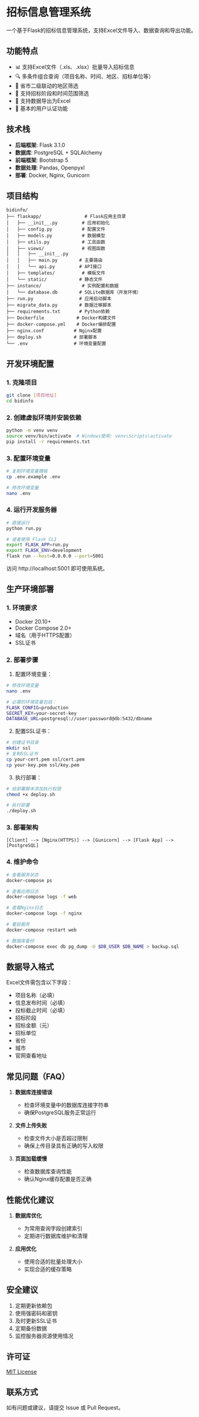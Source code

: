 # 招标信息管理系统

一个基于Flask的招标信息管理系统，支持Excel文件导入、数据查询和导出功能。

## 功能特点

- 📊 支持Excel文件（.xls、.xlsx）批量导入招标信息
- 🔍 多条件组合查询（项目名称、时间、地区、招标单位等）
- 📍 省市二级联动的地区筛选
- 📅 支持招标阶段和时间范围筛选
- 💾 支持数据导出为Excel
- 🔐 基本的用户认证功能

## 技术栈

- **后端框架**: Flask 3.1.0
- **数据库**: PostgreSQL + SQLAlchemy
- **前端框架**: Bootstrap 5
- **数据处理**: Pandas, Openpyxl
- **部署**: Docker, Nginx, Gunicorn

## 项目结构

```
bidinfo/
├── flaskapp/                # Flask应用主目录
│   ├── __init__.py         # 应用初始化
│   ├── config.py           # 配置文件
│   ├── models.py           # 数据模型
│   ├── utils.py            # 工具函数
│   ├── views/              # 视图函数
│   │   ├── __init__.py
│   │   ├── main.py        # 主要路由
│   │   └── api.py         # API接口
│   ├── templates/          # 模板文件
│   └── static/            # 静态文件
├── instance/               # 实例配置和数据
│   └── database.db        # SQLite数据库（开发环境）
├── run.py                 # 应用启动脚本
├── migrate_data.py        # 数据迁移脚本
├── requirements.txt       # Python依赖
├── Dockerfile            # Docker构建文件
├── docker-compose.yml    # Docker编排配置
├── nginx.conf           # Nginx配置
├── deploy.sh            # 部署脚本
└── .env                 # 环境变量配置
```

## 开发环境配置

### 1. 克隆项目

```bash
git clone [项目地址]
cd bidinfo
```

### 2. 创建虚拟环境并安装依赖

```bash
python -m venv venv
source venv/bin/activate  # Windows使用: venv\Scripts\activate
pip install -r requirements.txt
```

### 3. 配置环境变量

```bash
# 复制环境变量模板
cp .env.example .env

# 修改环境变量
nano .env
```

### 4. 运行开发服务器

```bash
# 直接运行
python run.py

# 或者使用 Flask CLI
export FLASK_APP=run.py
export FLASK_ENV=development
flask run --host=0.0.0.0 --port=5001
```

访问 http://localhost:5001 即可使用系统。

## 生产环境部署

### 1. 环境要求

- Docker 20.10+
- Docker Compose 2.0+
- 域名（用于HTTPS配置）
- SSL证书

### 2. 部署步骤

1. 配置环境变量：
```bash
# 修改环境变量
nano .env

# 必需的环境变量包括：
FLASK_CONFIG=production
SECRET_KEY=your-secret-key
DATABASE_URL=postgresql://user:password@db:5432/dbname
```

2. 配置SSL证书：
```bash
# 创建证书目录
mkdir ssl
# 复制SSL证书
cp your-cert.pem ssl/cert.pem
cp your-key.pem ssl/key.pem
```

3. 执行部署：
```bash
# 给部署脚本添加执行权限
chmod +x deploy.sh

# 执行部署
./deploy.sh
```

### 3. 部署架构

```
[Client] --> [Nginx(HTTPS)] --> [Gunicorn] --> [Flask App] --> [PostgreSQL]
```

### 4. 维护命令

```bash
# 查看服务状态
docker-compose ps

# 查看应用日志
docker-compose logs -f web

# 查看Nginx日志
docker-compose logs -f nginx

# 重启服务
docker-compose restart web

# 数据库备份
docker-compose exec db pg_dump -U $DB_USER $DB_NAME > backup.sql
```

## 数据导入格式

Excel文件需包含以下字段：
- 项目名称（必填）
- 信息发布时间（必填）
- 投标截止时间（必填）
- 招标阶段
- 招标金额（元）
- 招标单位
- 省份
- 城市
- 官网查看地址

## 常见问题（FAQ）

1. **数据库连接错误**
   - 检查环境变量中的数据库连接字符串
   - 确保PostgreSQL服务正常运行

2. **文件上传失败**
   - 检查文件大小是否超过限制
   - 确保上传目录具有正确的写入权限

3. **页面加载缓慢**
   - 检查数据库查询性能
   - 确认Nginx缓存配置是否正确

## 性能优化建议

1. **数据库优化**
   - 为常用查询字段创建索引
   - 定期进行数据库维护和清理

2. **应用优化**
   - 使用合适的批量处理大小
   - 实现合适的缓存策略

## 安全建议

1. 定期更新依赖包
2. 使用强密码和密钥
3. 及时更新SSL证书
4. 定期备份数据
5. 监控服务器资源使用情况

## 许可证

[MIT License](LICENSE)

## 联系方式

如有问题或建议，请提交 Issue 或 Pull Request。
